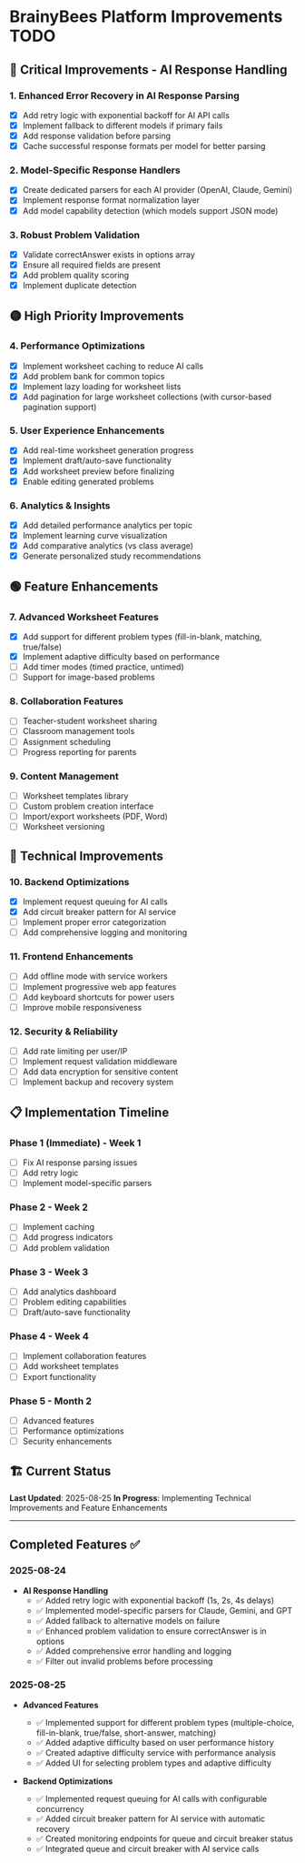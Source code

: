 # BrainyBees Platform Improvements TODO

## 🔴 Critical Improvements - AI Response Handling

### 1. Enhanced Error Recovery in AI Response Parsing
- [x] Add retry logic with exponential backoff for AI API calls
- [x] Implement fallback to different models if primary fails
- [x] Add response validation before parsing
- [x] Cache successful response formats per model for better parsing

### 2. Model-Specific Response Handlers
- [x] Create dedicated parsers for each AI provider (OpenAI, Claude, Gemini)
- [x] Implement response format normalization layer
- [x] Add model capability detection (which models support JSON mode)

### 3. Robust Problem Validation
- [x] Validate correctAnswer exists in options array
- [x] Ensure all required fields are present
- [x] Add problem quality scoring
- [x] Implement duplicate detection

## 🟡 High Priority Improvements

### 4. Performance Optimizations
- [x] Implement worksheet caching to reduce AI calls
- [x] Add problem bank for common topics
- [x] Implement lazy loading for worksheet lists
- [x] Add pagination for large worksheet collections (with cursor-based pagination support)

### 5. User Experience Enhancements
- [x] Add real-time worksheet generation progress
- [x] Implement draft/auto-save functionality
- [x] Add worksheet preview before finalizing
- [x] Enable editing generated problems

### 6. Analytics & Insights
- [x] Add detailed performance analytics per topic
- [x] Implement learning curve visualization
- [x] Add comparative analytics (vs class average)
- [x] Generate personalized study recommendations

## 🟢 Feature Enhancements

### 7. Advanced Worksheet Features
- [x] Add support for different problem types (fill-in-blank, matching, true/false)
- [x] Implement adaptive difficulty based on performance
- [ ] Add timer modes (timed practice, untimed)
- [ ] Support for image-based problems

### 8. Collaboration Features
- [ ] Teacher-student worksheet sharing
- [ ] Classroom management tools
- [ ] Assignment scheduling
- [ ] Progress reporting for parents

### 9. Content Management
- [ ] Worksheet templates library
- [ ] Custom problem creation interface
- [ ] Import/export worksheets (PDF, Word)
- [ ] Worksheet versioning

## 🔵 Technical Improvements

### 10. Backend Optimizations
- [x] Implement request queuing for AI calls
- [x] Add circuit breaker pattern for AI service
- [ ] Implement proper error categorization
- [ ] Add comprehensive logging and monitoring

### 11. Frontend Enhancements
- [ ] Add offline mode with service workers
- [ ] Implement progressive web app features
- [ ] Add keyboard shortcuts for power users
- [ ] Improve mobile responsiveness

### 12. Security & Reliability
- [ ] Add rate limiting per user/IP
- [ ] Implement request validation middleware
- [ ] Add data encryption for sensitive content
- [ ] Implement backup and recovery system

## 📋 Implementation Timeline

### Phase 1 (Immediate) - Week 1
- [ ] Fix AI response parsing issues
- [ ] Add retry logic
- [ ] Implement model-specific parsers

### Phase 2 - Week 2
- [ ] Implement caching
- [ ] Add progress indicators
- [ ] Add problem validation

### Phase 3 - Week 3
- [ ] Add analytics dashboard
- [ ] Problem editing capabilities
- [ ] Draft/auto-save functionality

### Phase 4 - Week 4
- [ ] Implement collaboration features
- [ ] Add worksheet templates
- [ ] Export functionality

### Phase 5 - Month 2
- [ ] Advanced features
- [ ] Performance optimizations
- [ ] Security enhancements

## 🏗️ Current Status

**Last Updated**: 2025-08-25
**In Progress**: Implementing Technical Improvements and Feature Enhancements

---

## Completed Features ✅

### 2025-08-24
- **AI Response Handling**
  - ✅ Added retry logic with exponential backoff (1s, 2s, 4s delays)
  - ✅ Implemented model-specific parsers for Claude, Gemini, and GPT
  - ✅ Added fallback to alternative models on failure
  - ✅ Enhanced problem validation to ensure correctAnswer is in options
  - ✅ Added comprehensive error handling and logging
  - ✅ Filter out invalid problems before processing

### 2025-08-25
- **Advanced Features**
  - ✅ Implemented support for different problem types (multiple-choice, fill-in-blank, true/false, short-answer, matching)
  - ✅ Added adaptive difficulty based on user performance history
  - ✅ Created adaptive difficulty service with performance analysis
  - ✅ Added UI for selecting problem types and adaptive difficulty
  
- **Backend Optimizations**
  - ✅ Implemented request queuing for AI calls with configurable concurrency
  - ✅ Added circuit breaker pattern for AI service with automatic recovery
  - ✅ Created monitoring endpoints for queue and circuit breaker status
  - ✅ Integrated queue and circuit breaker with AI service calls
